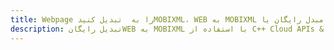 ---title: Webpage را به  تبدیل کنیدMOBIXML، WEB به MOBIXML مبدل رایگان یا C++ SDKdescription: تبدیل رایگانWEB به MOBIXML با استفاده از C++ Cloud APIs & SDK همچنین اسناد PDF را در Cloud ایجاد، ویرایش و رندر کنید.---